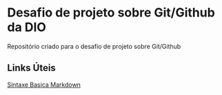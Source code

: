 # Desafio de projeto sobre Git/Github da DIO
Repositório criado para o desafio de projeto sobre Git/Github

## Links Úteis 
[Sintaxe Basica Markdown](https://www.markdownguide.org/basic-syntax/)
